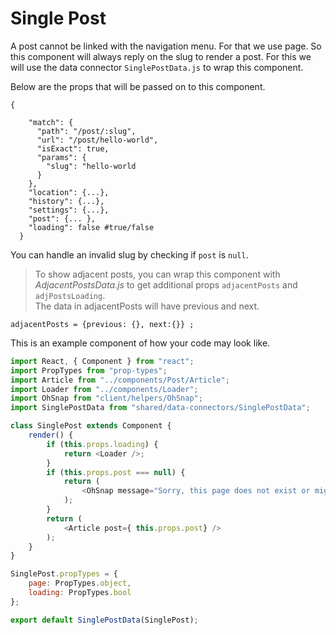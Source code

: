 # Single Post

A post cannot be linked with the navigation menu. For that we use page. So this component will always reply on the slug to render a post. For this we will use the data connector `SinglePostData.js` to wrap this component.

Below are the props that will be passed on to this component.

```text
{

    "match": {
      "path": "/post/:slug",
      "url": "/post/hello-world",
      "isExact": true,
      "params": {
        "slug": "hello-world
      }
    },
    "location": {...},
    "history": {...},
    "settings": {...},
    "post": {... },
    "loading": false #true/false
  }
```

You can handle an invalid slug by checking if `post` is `null`.

> To show adjacent posts, you can wrap this component with _AdjacentPostsData.js_ to get additional props `adjacentPosts` and `adjPostsLoading`.  
> The data in adjacentPosts will have previous and next.

```text
adjacentPosts = {previous: {}, next:{}} ;
```

This is an example component of how your code may look like.

```javascript
import React, { Component } from "react";
import PropTypes from "prop-types";
import Article from "../components/Post/Article";
import Loader from "../components/Loader";
import OhSnap from "client/helpers/OhSnap";
import SinglePostData from "shared/data-connectors/SinglePostData";

class SinglePost extends Component {
    render() {
        if (this.props.loading) {
            return <Loader />;
        }
        if (this.props.post === null) {
            return (
                <OhSnap message="Sorry, this page does not exist or might be restricted." />
            );
        }
        return (
            <Article post={ this.props.post} />
        );
    }
}

SinglePost.propTypes = {
    page: PropTypes.object,
    loading: PropTypes.bool
};

export default SinglePostData(SinglePost);
```

